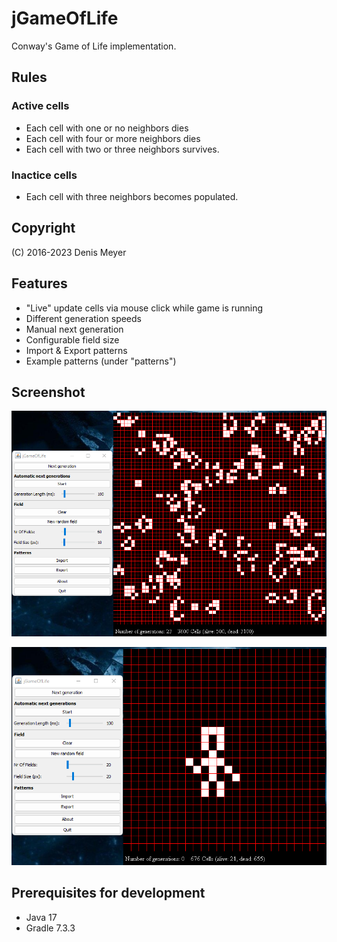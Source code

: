 # jGameOfLife

Conway's Game of Life implementation.

## Rules

### Active cells

* Each cell with one or no neighbors dies
* Each cell with four or more neighbors dies
* Each cell with two or three neighbors survives.

### Inactice cells

* Each cell with three neighbors becomes populated.

## Copyright

(C) 2016-2023 Denis Meyer

## Features

* "Live" update cells via mouse click while game is running
* Different generation speeds
* Manual next generation
* Configurable field size
* Import & Export patterns
* Example patterns (under "patterns")

## Screenshot

![Screenshot](img/screenshot.png?raw=true)

![Screenshot - xkcd Conway](img/screenshot_xkcd_conway.png?raw=true)

## Prerequisites for development

* Java 17
* Gradle 7.3.3
